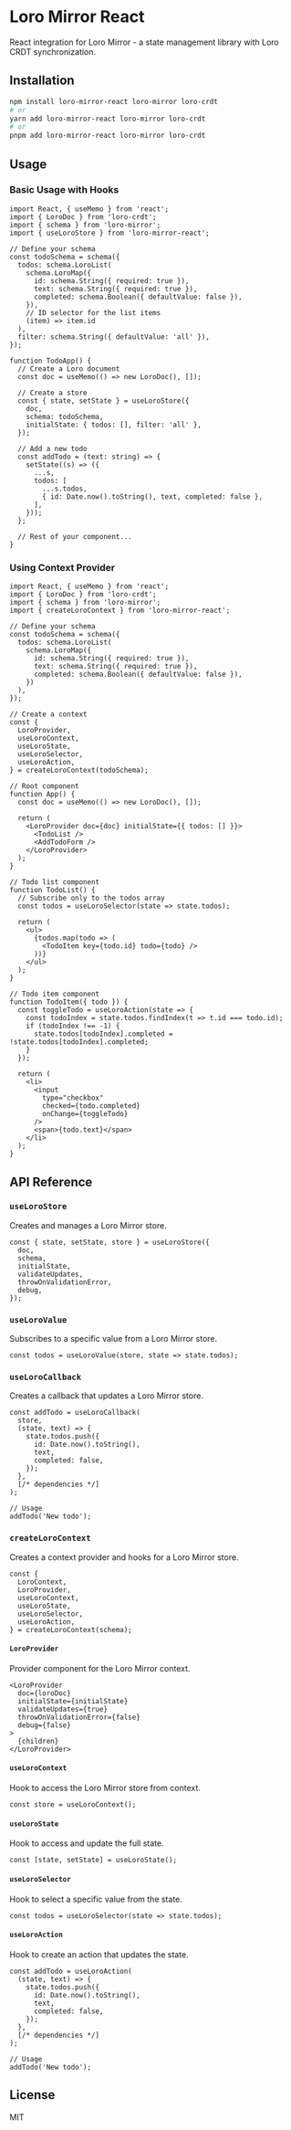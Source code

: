 # Loro Mirror React

React integration for Loro Mirror - a state management library with Loro CRDT synchronization.

## Installation

```bash
npm install loro-mirror-react loro-mirror loro-crdt
# or
yarn add loro-mirror-react loro-mirror loro-crdt
# or
pnpm add loro-mirror-react loro-mirror loro-crdt
```

## Usage

### Basic Usage with Hooks

```tsx
import React, { useMemo } from 'react';
import { LoroDoc } from 'loro-crdt';
import { schema } from 'loro-mirror';
import { useLoroStore } from 'loro-mirror-react';

// Define your schema
const todoSchema = schema({
  todos: schema.LoroList(
    schema.LoroMap({
      id: schema.String({ required: true }),
      text: schema.String({ required: true }),
      completed: schema.Boolean({ defaultValue: false }),
    }),
    // ID selector for the list items
    (item) => item.id
  ),
  filter: schema.String({ defaultValue: 'all' }),
});

function TodoApp() {
  // Create a Loro document
  const doc = useMemo(() => new LoroDoc(), []);
  
  // Create a store
  const { state, setState } = useLoroStore({
    doc,
    schema: todoSchema,
    initialState: { todos: [], filter: 'all' },
  });
  
  // Add a new todo
  const addTodo = (text: string) => {
    setState((s) => ({
      ...s,
      todos: [
        ...s.todos,
        { id: Date.now().toString(), text, completed: false },
      ],
    }));
  };
  
  // Rest of your component...
}
```

### Using Context Provider

```tsx
import React, { useMemo } from 'react';
import { LoroDoc } from 'loro-crdt';
import { schema } from 'loro-mirror';
import { createLoroContext } from 'loro-mirror-react';

// Define your schema
const todoSchema = schema({
  todos: schema.LoroList(
    schema.LoroMap({
      id: schema.String({ required: true }),
      text: schema.String({ required: true }),
      completed: schema.Boolean({ defaultValue: false }),
    })
  ),
});

// Create a context
const {
  LoroProvider,
  useLoroContext,
  useLoroState,
  useLoroSelector,
  useLoroAction,
} = createLoroContext(todoSchema);

// Root component
function App() {
  const doc = useMemo(() => new LoroDoc(), []);
  
  return (
    <LoroProvider doc={doc} initialState={{ todos: [] }}>
      <TodoList />
      <AddTodoForm />
    </LoroProvider>
  );
}

// Todo list component
function TodoList() {
  // Subscribe only to the todos array
  const todos = useLoroSelector(state => state.todos);
  
  return (
    <ul>
      {todos.map(todo => (
        <TodoItem key={todo.id} todo={todo} />
      ))}
    </ul>
  );
}

// Todo item component
function TodoItem({ todo }) {
  const toggleTodo = useLoroAction(state => {
    const todoIndex = state.todos.findIndex(t => t.id === todo.id);
    if (todoIndex !== -1) {
      state.todos[todoIndex].completed = !state.todos[todoIndex].completed;
    }
  });
  
  return (
    <li>
      <input
        type="checkbox"
        checked={todo.completed}
        onChange={toggleTodo}
      />
      <span>{todo.text}</span>
    </li>
  );
}
```

## API Reference

### `useLoroStore`

Creates and manages a Loro Mirror store.

```tsx
const { state, setState, store } = useLoroStore({
  doc,
  schema,
  initialState,
  validateUpdates,
  throwOnValidationError,
  debug,
});
```

### `useLoroValue`

Subscribes to a specific value from a Loro Mirror store.

```tsx
const todos = useLoroValue(store, state => state.todos);
```

### `useLoroCallback`

Creates a callback that updates a Loro Mirror store.

```tsx
const addTodo = useLoroCallback(
  store,
  (state, text) => {
    state.todos.push({
      id: Date.now().toString(),
      text,
      completed: false,
    });
  },
  [/* dependencies */]
);

// Usage
addTodo('New todo');
```

### `createLoroContext`

Creates a context provider and hooks for a Loro Mirror store.

```tsx
const {
  LoroContext,
  LoroProvider,
  useLoroContext,
  useLoroState,
  useLoroSelector,
  useLoroAction,
} = createLoroContext(schema);
```

#### `LoroProvider`

Provider component for the Loro Mirror context.

```tsx
<LoroProvider
  doc={loroDoc}
  initialState={initialState}
  validateUpdates={true}
  throwOnValidationError={false}
  debug={false}
>
  {children}
</LoroProvider>
```

#### `useLoroContext`

Hook to access the Loro Mirror store from context.

```tsx
const store = useLoroContext();
```

#### `useLoroState`

Hook to access and update the full state.

```tsx
const [state, setState] = useLoroState();
```

#### `useLoroSelector`

Hook to select a specific value from the state.

```tsx
const todos = useLoroSelector(state => state.todos);
```

#### `useLoroAction`

Hook to create an action that updates the state.

```tsx
const addTodo = useLoroAction(
  (state, text) => {
    state.todos.push({
      id: Date.now().toString(),
      text,
      completed: false,
    });
  },
  [/* dependencies */]
);

// Usage
addTodo('New todo');
```

## License

MIT
